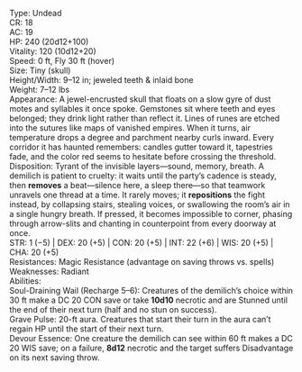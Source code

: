 Type: Undead  
CR: 18  
AC: 19  
HP: 240 (20d12+100)  
Vitality: 120 (10d12+20)  
Speed: 0 ft, Fly 30 ft (hover)  
Size: Tiny (skull)  
Height/Width: 9–12 in; jeweled teeth & inlaid bone  
Weight: 7–12 lbs  
Appearance: A jewel-encrusted skull that floats on a slow gyre of dust motes and syllables it once spoke. Gemstones sit where teeth and eyes belonged; they drink light rather than reflect it. Lines of runes are etched into the sutures like maps of vanished empires. When it turns, air temperature drops a degree and parchment nearby curls inward. Every corridor it has haunted remembers: candles gutter toward it, tapestries fade, and the color red seems to hesitate before crossing the threshold.  
Disposition: Tyrant of the invisible layers—sound, memory, breath. A demilich is patient to cruelty: it waits until the party’s cadence is steady, then **removes** a beat—silence here, a sleep there—so that teamwork unravels one thread at a time. It rarely moves; it **repositions** the fight instead, by collapsing stairs, stealing voices, or swallowing the room’s air in a single hungry breath. If pressed, it becomes impossible to corner, phasing through arrow-slits and chanting in counterpoint from every doorway at once.  
STR: 1 (−5) | DEX: 20 (+5) | CON: 20 (+5) | INT: 22 (+6) | WIS: 20 (+5) | CHA: 20 (+5)  
Resistances: Magic Resistance (advantage on saving throws vs. spells)  
Weaknesses: Radiant  
Abilities:  
Soul-Draining Wail (Recharge 5–6): Creatures of the demilich’s choice within 30 ft make a DC 20 CON save or take **10d10** necrotic and are Stunned until the end of their next turn (half and no stun on success).  
Grave Pulse: 20-ft aura. Creatures that start their turn in the aura can’t regain HP until the start of their next turn.  
Devour Essence: One creature the demilich can see within 60 ft makes a DC 20 WIS save; on a failure, **8d12** necrotic and the target suffers Disadvantage on its next saving throw.